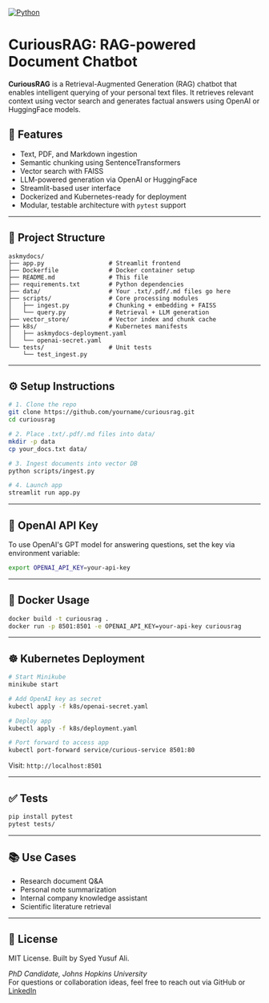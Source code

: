 [![Python](https://img.shields.io/badge/language-Python-blue.svg)](https://www.python.org/)

# CuriousRAG: RAG-powered Document Chatbot

**CuriousRAG** is a Retrieval-Augmented Generation (RAG) chatbot that enables intelligent querying of your personal text files. It retrieves relevant context using vector search and generates factual answers using OpenAI or HuggingFace models.

## 🚀 Features

- Text, PDF, and Markdown ingestion
- Semantic chunking using SentenceTransformers
- Vector search with FAISS
- LLM-powered generation via OpenAI or HuggingFace
- Streamlit-based user interface
- Dockerized and Kubernetes-ready for deployment
- Modular, testable architecture with `pytest` support

---

## 🧱 Project Structure

```
askmydocs/
├── app.py                  # Streamlit frontend
├── Dockerfile              # Docker container setup
├── README.md               # This file
├── requirements.txt        # Python dependencies
├── data/                   # Your .txt/.pdf/.md files go here
├── scripts/                # Core processing modules
│   ├── ingest.py           # Chunking + embedding + FAISS
│   └── query.py            # Retrieval + LLM generation
├── vector_store/           # Vector index and chunk cache
├── k8s/                    # Kubernetes manifests
│   ├── askmydocs-deployment.yaml
│   └── openai-secret.yaml
└── tests/                  # Unit tests
    └── test_ingest.py
```

---

## ⚙️ Setup Instructions

```bash
# 1. Clone the repo
git clone https://github.com/yourname/curiousrag.git
cd curiousrag

# 2. Place .txt/.pdf/.md files into data/
mkdir -p data
cp your_docs.txt data/

# 3. Ingest documents into vector DB
python scripts/ingest.py

# 4. Launch app
streamlit run app.py
```

---

## 🔐 OpenAI API Key

To use OpenAI's GPT model for answering questions, set the key via environment variable:

```bash
export OPENAI_API_KEY=your-api-key
```

---

## 🐳 Docker Usage

```bash
docker build -t curiousrag .
docker run -p 8501:8501 -e OPENAI_API_KEY=your-api-key curiousrag
```

---

## ☸️ Kubernetes Deployment

```bash
# Start Minikube
minikube start

# Add OpenAI key as secret
kubectl apply -f k8s/openai-secret.yaml

# Deploy app
kubectl apply -f k8s/deployment.yaml

# Port forward to access app
kubectl port-forward service/curious-service 8501:80
```

Visit: `http://localhost:8501`

---

## ✅ Tests

```bash
pip install pytest
pytest tests/
```

---

## 📚 Use Cases

- Research document Q&A
- Personal note summarization
- Internal company knowledge assistant
- Scientific literature retrieval

---

## 📄 License

MIT License. 
Built by Syed Yusuf Ali.

*PhD Candidate, Johns Hopkins University*  
For questions or collaboration ideas, feel free to reach out via GitHub or [LinkedIn](https://www.linkedin.com/in/syedyusufjhu/)
